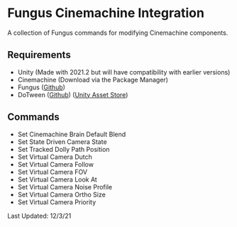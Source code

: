 # Fungus Cinemachine Integration

A collection of Fungus commands for modifying Cinemachine components.

## Requirements ##
- Unity (Made with 2021.2 but will have compatibility with earlier versions)
- Cinemachine (Download via the Package Manager)
- Fungus ([Github](https://github.com/snozbot/fungus))
- DoTween ([Github](https://github.com/Demigiant/dotween)) ([Unity Asset Store](https://assetstore.unity.com/packages/tools/animation/dotween-hotween-v2-27676))

## Commands ##
- Set Cinemachine Brain Default Blend
- Set State Driven Camera State
- Set Tracked Dolly Path Position
- Set Virtual Camera Dutch
- Set Virtual Camera Follow
- Set Virtual Camera FOV
- Set Virtual Camera Look At
- Set Virtual Camera Noise Profile
- Set Virtual Camera Ortho Size
- Set Virtual Camera Priority

Last Updated: 12/3/21